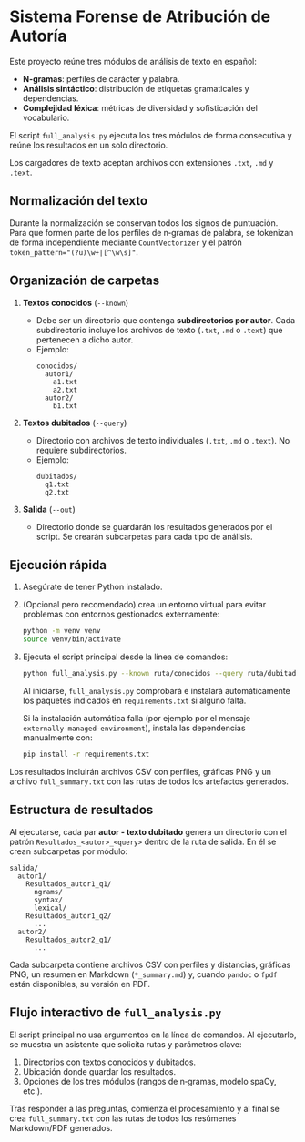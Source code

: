 # Sistema Forense de Atribución de Autoría

Este proyecto reúne tres módulos de análisis de texto en español:

- **N-gramas**: perfiles de carácter y palabra.
- **Análisis sintáctico**: distribución de etiquetas gramaticales y dependencias.
- **Complejidad léxica**: métricas de diversidad y sofisticación del vocabulario.


El script `full_analysis.py` ejecuta los tres módulos de forma consecutiva y reúne los resultados en un solo directorio.

Los cargadores de texto aceptan archivos con extensiones `.txt`, `.md` y `.text`.

## Normalización del texto

Durante la normalización se conservan todos los signos de puntuación. Para que formen parte de los perfiles de n‑gramas de palabra, se tokenizan de forma independiente mediante `CountVectorizer` y el patrón `token_pattern="(?u)\w+|[^\w\s]"`.

## Organización de carpetas

1. **Textos conocidos** (`--known`)
   - Debe ser un directorio que contenga **subdirectorios por autor**. Cada subdirectorio incluye los archivos de texto (`.txt`, `.md` o `.text`) que pertenecen a dicho autor.
   - Ejemplo:
     ```
     conocidos/
       autor1/
         a1.txt
         a2.txt
       autor2/
         b1.txt
     ```

2. **Textos dubitados** (`--query`)
   - Directorio con archivos de texto individuales (`.txt`, `.md` o `.text`). No requiere subdirectorios.
   - Ejemplo:
     ```
     dubitados/
       q1.txt
       q2.txt
     ```

3. **Salida** (`--out`)
   - Directorio donde se guardarán los resultados generados por el script. Se crearán subcarpetas para cada tipo de análisis.

## Ejecución rápida

1. Asegúrate de tener Python instalado.
2. (Opcional pero recomendado) crea un entorno virtual para evitar problemas con
   entornos gestionados externamente:

   ```bash
   python -m venv venv
   source venv/bin/activate
   ```

3. Ejecuta el script principal desde la línea de comandos:

   ```bash
   python full_analysis.py --known ruta/conocidos --query ruta/dubitados --out salida
   ```

    Al iniciarse, `full_analysis.py` comprobará e instalará automáticamente los paquetes indicados en `requirements.txt` si alguno falta.

    Si la instalación automática falla (por ejemplo por el mensaje
    `externally-managed-environment`), instala las dependencias manualmente con:

    ```bash
    pip install -r requirements.txt
    ```

Los resultados incluirán archivos CSV con perfiles, gráficas PNG y un archivo `full_summary.txt` con las rutas de todos los artefactos generados.

## Estructura de resultados

Al ejecutarse, cada par **autor - texto dubitado** genera un directorio con el patrón `Resultados_<autor>_<query>` dentro de la ruta de salida. En él se crean subcarpetas por módulo:

```
salida/
  autor1/
    Resultados_autor1_q1/
      ngrams/
      syntax/
      lexical/
    Resultados_autor1_q2/
      ...
  autor2/
    Resultados_autor2_q1/
      ...
```

Cada subcarpeta contiene archivos CSV con perfiles y distancias, gráficas PNG, un resumen en Markdown (`*_summary.md`) y, cuando `pandoc` o `fpdf` están disponibles, su versión en PDF.

## Flujo interactivo de `full_analysis.py`

El script principal no usa argumentos en la línea de comandos. Al ejecutarlo, se muestra un asistente que solicita rutas y parámetros clave:

1. Directorios con textos conocidos y dubitados.
2. Ubicación donde guardar los resultados.
3. Opciones de los tres módulos (rangos de n‑gramas, modelo spaCy, etc.).

Tras responder a las preguntas, comienza el procesamiento y al final se crea `full_summary.txt` con las rutas de todos los resúmenes Markdown/PDF generados.
